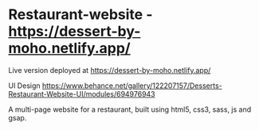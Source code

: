 # Restaurant-website - https://dessert-by-moho.netlify.app/

Live version deployed at https://dessert-by-moho.netlify.app/

UI Design https://www.behance.net/gallery/122207157/Desserts-Restaurant-Website-UI/modules/694976943

A multi-page website for a restaurant, built using html5, css3, sass, js and gsap.
